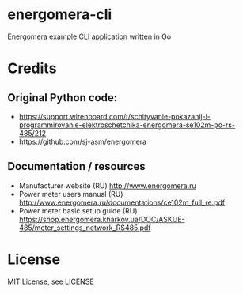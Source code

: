 # energomera-cli
Energomera example CLI application written in Go

# Credits 
## Original Python code: 
* https://support.wirenboard.com/t/schityvanie-pokazanij-i-programmirovanie-elektroschetchika-energomera-se102m-po-rs-485/212                                                                                                                                               
* https://github.com/sj-asm/energomera

## Documentation / resources
* Manufacturer website (RU) http://www.energomera.ru
* Power meter users manual (RU) http://www.energomera.ru/documentations/ce102m_full_re.pdf
* Power meter basic setup guide (RU) https://shop.energomera.kharkov.ua/DOC/ASKUE-485/meter_settings_network_RS485.pdf

# License
MIT License, see [LICENSE](https://github.com/peak-load/energomera_exporter/blob/main/LICENSE)
